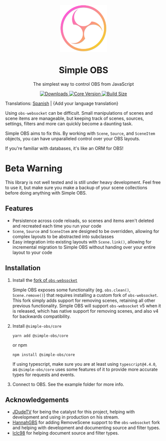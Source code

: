 <p align="center">
<img src="website/static/img/logo.png" alt="Simple OBS logo" height="150"/>
</p>

<h1 align="center">Simple OBS</h1>
<p align="center">The simplest way to control OBS from JavaScript</p>

<p align="center">
<a href="https://www.npmjs.com/package/@simple-obs/core">
   <img src="https://img.shields.io/npm/dt/simple-obs?style=flat&colorA=000000&colorB=000000" alt="Downloads">
</a>
<a href="https://www.npmjs.com/package/@simple-obs/core">
   <img src="https://img.shields.io/npm/v/@simple-obs/core?label=core&style=flat&colorA=000000&colorB=000000" alt="Core Version">
</a>
<a href="https://bundlephobia.com/result?p=@simple-obs/core">
   <img src="https://img.shields.io/bundlephobia/min/@simple-obs/core?label=bundle%20size&style=flat&colorA=000000&colorB=000000" alt="Build Size">
</a>
</p>

Translations: [Spanish](translations/README_es.md) | {Add your language translation}

Using `obs-websocket` can be difficult. Small manipulations of scenes and scene items are manageable, but keeping track of scenes, sources, settings, filters and more can quickly become a daunting task.

Simple OBS aims to fix this. By working with `Scene`, `Source`, and `SceneItem` objects, you can have unparalleled control over your OBS layouts.

If you're familiar with databases, it's like an ORM for OBS!

# Beta Warning

This library is not well tested and is still under heavy development. Feel free to use it, but make sure you make a backup of your scene collections before doing anything with Simple OBS.

## Features

- Persistence across code reloads, so scenes and items aren't deleted and recreated each time you run your code
- `Scene`, `Source` and `SceneItem` are designed to be overridden, allowing for complex layouts to be abstracted into subclasses
- Easy integration into existing layouts with `Scene.link()`, allowing for incremental migration to Simple OBS without handing over your entire layout to your code

## Installation

1. Install the [fork of `obs-websocket`](https://github.com/MemedowsTeam/obs-websocket/releases)

   Simple OBS exposes some functionality (eg. `obs.clean()`, `Scene.remove()`) that requires installing a custom fork of `obs-websocket`. This fork simply adds support for removing scenes, retaining all other previous functionality. Simple OBS will support `obs-websocket` v5 when it is released, which has native support for removing scenes, and also v4 for backwards compatibility.

2. Install `@simple-obs/core`

   ```
   yarn add @simple-obs/core
   ```

   or npm

   ```
   npm install @simple-obs/core
   ```

   If using typescript, make sure you are at least using `typescript@4.4.0`, as `@simple-obs/core` uses some features of it to provide more accurate types for requests and events.

3. Connect to OBS. See the example folder for more info.

## Acknowledgements

- [JDudeTV](https://twitch.tv/jdudetv) for being the catalyst for this project, helping with development and using in production on his stream.
- [HannahGBS](https://twitter.com/hannah_gbs) for adding RemoveScene support to the `obs-websocket` fork and helping with development and documenting source and filter types.
- [lclc98](https://github.com/lclc98) for helping document source and filter types.
